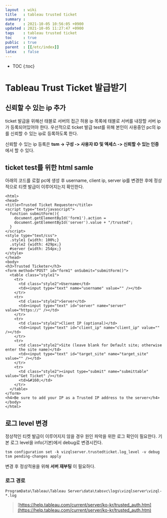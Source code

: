 ```yaml
---
layout  : wiki
title   : tableau trusted ticket
summary : 
date    : 2021-10-05 10:56:05 +0900
updated : 2021-10-05 11:27:47 +0900
tags    : tableau trusted ticket
toc     : true
public  : true
parent  : [[/etc/index]]
latex   : false
---
```

* TOC
{:toc}

# Tableau Trust Ticket 발급받기

## 신뢰할 수 있는 ip 추가

ticket 발급을 위해선 태블로 서버의 접근 허용 ip 목록에 태블로 서버를 내장할 서버 ip가 등록되어있어야 한다.
우선적으로 ticket 발급 test를 위해 본인이 사용중인 pc의 ip를 신뢰할 수 있는 ip로 등록하도록 한다. 

신뢰할 수 있는 ip 등록은 **tsm -> 구성 -> 사용자 ID 및 엑세스 -> 신뢰할 수 있는 인증** 에서 할 수 있다.

## ticket test를 위한 html samle

아래의 코드를 로컬 pc에 생성 후 username, client ip, server ip를 변경한 후에 정상적으로 티켓 발급이 이루어지는지 확인한다. 

```
<html>
<head>
<title>Trusted Ticket Requester</title>
<script type="text/javascript">
  function submitForm(){
    document.getElementById('form1').action =
    document.getElementById('server').value + "/trusted";
  }
</script>
<style type="text/css">
  .style1 {width: 100%;}
  .style2 {width: 429px;}
  #server {width: 254px;}
</style>
</head>
<body>
<h3>Trusted Ticketer</h3>
<form method="POST" id="form1" onSubmit="submitForm()">
  <table class="style1">
    <tr>
      <td class="style2">Username</td>
      <td><input type="text" name="username" value="" /></td>
    </tr>
    <tr>
      <td class="style2">Server</td>
      <td><input type="text" id="server" name="server" value="https://" /></td>
    </tr>
    <tr>
      <td class="style2">Client IP (optional)</td>
      <td><input type="text" id="client_ip" name="client_ip" value="" /></td>
    </tr>
    <tr>
      <td class="style2">Site (leave blank for Default site; otherwise enter the site name)</td>
      <td><input type="text" id="target_site" name="target_site" value="" /></td>
    </tr>
    <tr>
      <td class="style2"><input type="submit" name="submittable" value="Get Ticket" /></td>
      <td>&#160;</td>
    </tr>
  </table>
</form>
<h4>Be sure to add your IP as a Trusted IP address to the server</h4>
</body>
</html>
```


## 로그 level 변경

정상적인 티켓 발급이 이루어지지 않을 경우 원인 파악을 위한 로그 확인이 필요한다.
기본 로그 level을 info(기본)에서 debug로 변경시킨다.
```
tsm configuration set -k vizqlserver.trustedticket.log_level -v debug
tsm pending-changes apply
```

변경 후 정상적용을 위해 **서버 재부팅** 이 필요하다.

### 로그 경로
```
ProgramData\Tableau\Tableau Server\data\tabsvc\logs\vizqlserver\vizql-*.log
```

>  [https://help.tableau.com/current/server/ko-kr/trusted_auth.htm](https://help.tableau.com/current/server/ko-kr/trusted_auth.htm)
